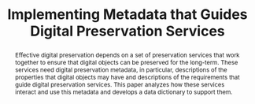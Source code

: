 ---
abstract: Effective digital preservation depends on a set of preservation services
  that work together to ensure that digital objects can be preserved for the long-term.
  These services need digital preservation metadata, in particular, descriptions of
  the properties that digital objects may have and descriptions of the requirements
  that guide digital preservation services. This paper analyzes how these services
  interact and use this metadata and develops a data dictionary to support them.
creators:
- Dappert, Angela
- Farquhar, Adam
date: null
document_url: https://services.phaidra.univie.ac.at/api/object/o:294020/download
grand_parent: iPRES
institutions: []
keywords:
- san francisco
landing_page_url: https://phaidra.univie.ac.at/o:294020
language: eng
layout: publication
license: CC BY-SA 3.0 AT
notes_url: null
parent: iPRES 2009
publication_type: paper
size: 16855994
slides_url: null
source_name: iPRES
title: Implementing Metadata that Guides Digital Preservation Services
year: 2009
---